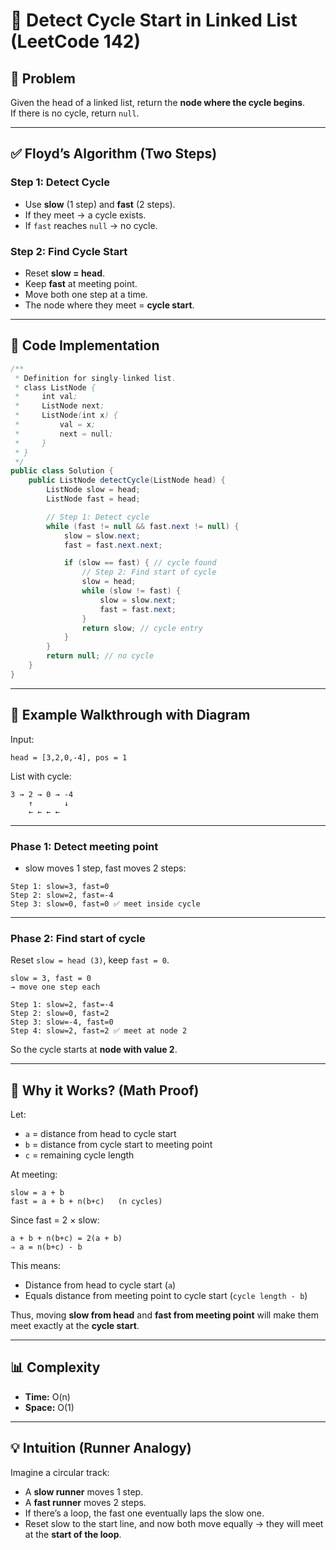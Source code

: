 
# 🔄 Detect Cycle Start in Linked List (LeetCode 142)

## 📌 Problem
Given the head of a linked list, return the **node where the cycle begins**.  
If there is no cycle, return `null`.

---

## ✅ Floyd’s Algorithm (Two Steps)

### Step 1: Detect Cycle
- Use **slow** (1 step) and **fast** (2 steps).
- If they meet → a cycle exists.
- If `fast` reaches `null` → no cycle.

### Step 2: Find Cycle Start
- Reset **slow = head**.
- Keep **fast** at meeting point.
- Move both one step at a time.
- The node where they meet = **cycle start**.

---

## 🧩 Code Implementation

```java
/**
 * Definition for singly-linked list.
 * class ListNode {
 *     int val;
 *     ListNode next;
 *     ListNode(int x) {
 *         val = x;
 *         next = null;
 *     }
 * }
 */
public class Solution {
    public ListNode detectCycle(ListNode head) {
        ListNode slow = head;
        ListNode fast = head;

        // Step 1: Detect cycle
        while (fast != null && fast.next != null) {
            slow = slow.next;
            fast = fast.next.next;

            if (slow == fast) { // cycle found
                // Step 2: Find start of cycle
                slow = head;
                while (slow != fast) {
                    slow = slow.next;
                    fast = fast.next;
                }
                return slow; // cycle entry
            }
        }
        return null; // no cycle
    }
}
````

---

## 🔎 Example Walkthrough with Diagram

Input:

```
head = [3,2,0,-4], pos = 1
```

List with cycle:

```
3 → 2 → 0 → -4
    ↑       ↓
    ← ← ← ←
```

---

### Phase 1: Detect meeting point

* slow moves 1 step, fast moves 2 steps:

```
Step 1: slow=3, fast=0
Step 2: slow=2, fast=-4
Step 3: slow=0, fast=0 ✅ meet inside cycle
```

---

### Phase 2: Find start of cycle

Reset `slow = head (3)`, keep `fast = 0`.

```
slow = 3, fast = 0
→ move one step each

Step 1: slow=2, fast=-4
Step 2: slow=0, fast=2
Step 3: slow=-4, fast=0
Step 4: slow=2, fast=2 ✅ meet at node 2
```

So the cycle starts at **node with value 2**.

---

## 🧮 Why it Works? (Math Proof)

Let:

* `a` = distance from head to cycle start
* `b` = distance from cycle start to meeting point
* `c` = remaining cycle length

At meeting:

```
slow = a + b
fast = a + b + n(b+c)   (n cycles)
```

Since fast = 2 × slow:

```
a + b + n(b+c) = 2(a + b)
⇒ a = n(b+c) - b
```

This means:

* Distance from head to cycle start (`a`)
* Equals distance from meeting point to cycle start (`cycle length - b`)

Thus, moving **slow from head** and **fast from meeting point** will make them meet exactly at the **cycle start**.

---

## 📊 Complexity

* **Time:** O(n)
* **Space:** O(1)

---

## 💡 Intuition (Runner Analogy)

Imagine a circular track:

* A **slow runner** moves 1 step.
* A **fast runner** moves 2 steps.
* If there’s a loop, the fast one eventually laps the slow one.
* Reset slow to the start line, and now both move equally → they will meet at the **start of the loop**.

```
